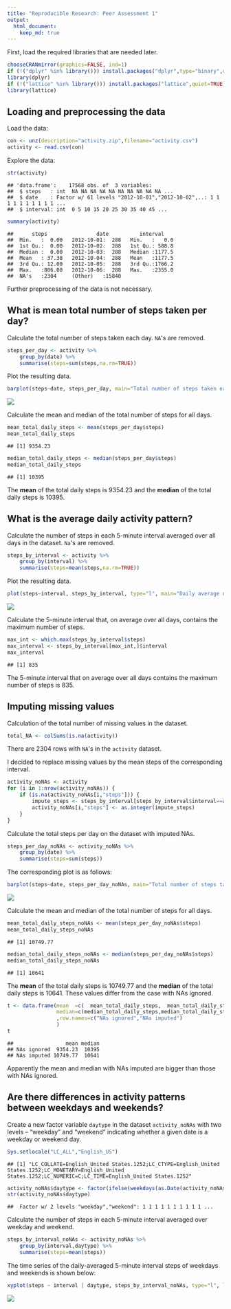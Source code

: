 ```yaml
---
title: "Reproducible Research: Peer Assessment 1"
output: 
  html_document:
    keep_md: true
---
```



First, load the required libraries that are needed later.

```r
chooseCRANmirror(graphics=FALSE, ind=1)
if (!("dplyr" %in% library())) install.packages("dplyr",type="binary",quiet=TRUE)
library(dplyr)
if (!("lattice" %in% library())) install.packages("lattice",quiet=TRUE)
library(lattice)
```

## Loading and preprocessing the data
Load the data:

```r
con <- unz(description="activity.zip",filename="activity.csv")
activity <- read.csv(con)
```

Explore the data:

```r
str(activity)
```

```
## 'data.frame':	17568 obs. of  3 variables:
##  $ steps   : int  NA NA NA NA NA NA NA NA NA NA ...
##  $ date    : Factor w/ 61 levels "2012-10-01","2012-10-02",..: 1 1 1 1 1 1 1 1 1 1 ...
##  $ interval: int  0 5 10 15 20 25 30 35 40 45 ...
```


```r
summary(activity)
```

```
##      steps                date          interval     
##  Min.   :  0.00   2012-10-01:  288   Min.   :   0.0  
##  1st Qu.:  0.00   2012-10-02:  288   1st Qu.: 588.8  
##  Median :  0.00   2012-10-03:  288   Median :1177.5  
##  Mean   : 37.38   2012-10-04:  288   Mean   :1177.5  
##  3rd Qu.: 12.00   2012-10-05:  288   3rd Qu.:1766.2  
##  Max.   :806.00   2012-10-06:  288   Max.   :2355.0  
##  NA's   :2304     (Other)   :15840
```
Further preprocessing of the data is not necessary.

## What is mean total number of steps taken per day?
Calculate the total number of steps taken each day. `NA`'s are removed.

```r
steps_per_day <- activity %>%
    group_by(date) %>%
    summarise(steps=sum(steps,na.rm=TRUE))
```

Plot the resulting data.

```r
barplot(steps~date, steps_per_day, main="Total number of steps taken each day")
```

![](figure/barplot_steps_per_day-1.png)<!-- -->

Calculate the mean and median of the total number of steps for all days.

```r
mean_total_daily_steps <- mean(steps_per_day$steps)
mean_total_daily_steps
```

```
## [1] 9354.23
```

```r
median_total_daily_steps <- median(steps_per_day$steps)
median_total_daily_steps
```

```
## [1] 10395
```
The **mean** of the total daily steps is 9354.23 and the **median** of the total daily steps is
10395.

## What is the average daily activity pattern?
Calculate the number of steps in each 5-minute interval averaged over all days in the dataset. `Na`'s are removed.

```r
steps_by_interval <- activity %>%
    group_by(interval) %>%
    summarise(steps=mean(steps,na.rm=TRUE))
```

Plot the resulting data.

```r
plot(steps~interval, steps_by_interval, type="l", main="Daily average number of steps in each 5-minute interval")
```

![](figure/lineplot_steps_by_interval-1.png)<!-- -->

Calculate the 5-minute interval that, on average over all days, contains the maximum number of steps.

```r
max_int <- which.max(steps_by_interval$steps)
max_interval <- steps_by_interval[max_int,]$interval
max_interval
```

```
## [1] 835
```
The 5-minute interval that on average over all days contains the maximum number of steps is 835.

## Imputing missing values
Calculation of the total number of missing values in the dataset.

```r
total_NA <- colSums(is.na(activity))
```
There are 2304 rows with `NA`'s in the `activity` dataset.

I decided to replace missing values by the mean steps of the corresponding interval.

```r
activity_noNAs <- activity
for (i in 1:nrow(activity_noNAs)) {
    if (is.na(activity_noNAs[i,"steps"])) {
        impute_steps <- steps_by_interval[steps_by_interval$interval==activity_noNAs[i,"interval"],"steps"]
        activity_noNAs[i,"steps"] <- as.integer(impute_steps)
    }
}
```
Calculate the total steps per day on the dataset with imputed NAs.

```r
steps_per_day_noNAs <- activity_noNAs %>%
    group_by(date) %>%
    summarise(steps=sum(steps))
```
The corresponding plot is as follows:

```r
barplot(steps~date, steps_per_day_noNAs, main="Total number of steps taken each day")
```

![](figure/barplot_noNAs-1.png)<!-- -->

Calculate the mean and median of the total number of steps for all days.

```r
mean_total_daily_steps_noNAs <- mean(steps_per_day_noNAs$steps)
mean_total_daily_steps_noNAs
```

```
## [1] 10749.77
```

```r
median_total_daily_steps_noNAs <- median(steps_per_day_noNAs$steps)
median_total_daily_steps_noNAs
```

```
## [1] 10641
```
The **mean** of the total daily steps is 10749.77 and the **median** of the total daily steps is
10641. These values differ from the case with NAs ignored.


```r
t <- data.frame(mean  =c(  mean_total_daily_steps,  mean_total_daily_steps_noNAs),
                median=c(median_total_daily_steps,median_total_daily_steps_noNAs)
                ,row.names=c("NAs ignored","NAs imputed")
                )
t
```

```
##                 mean median
## NAs ignored  9354.23  10395
## NAs imputed 10749.77  10641
```
Apparently the mean and median with NAs imputed are bigger than those with NAs ignored.

## Are there differences in activity patterns between weekdays and weekends?
Create a new factor variable `daytype` in the dataset `activity_noNAs` with two levels – “weekday” and “weekend” indicating whether a given date is a weekday or weekend day.

```r
Sys.setlocale("LC_ALL","English_US")
```

```
## [1] "LC_COLLATE=English_United States.1252;LC_CTYPE=English_United States.1252;LC_MONETARY=English_United States.1252;LC_NUMERIC=C;LC_TIME=English_United States.1252"
```

```r
activity_noNAs$daytype <- factor(ifelse(weekdays(as.Date(activity_noNAs$date)) %in% c("Saturday","Sunday"), "weekend", "weekday") )
str(activity_noNAs$daytype)
```

```
##  Factor w/ 2 levels "weekday","weekend": 1 1 1 1 1 1 1 1 1 1 ...
```
Calculate the number of steps in each 5-minute interval averaged over weekday and weekend.

```r
steps_by_interval_noNAs <- activity_noNAs %>%
    group_by(interval,daytype) %>%
    summarise(steps=mean(steps))
```
The time series of the daily-averaged 5-minute interval steps of weekdays and weekends is shown below:

```r
xyplot(steps ~ interval | daytype, steps_by_interval_noNAs, type="l", layout=c(1,2))
```

![](figure/lattice_daytype-1.png)<!-- -->

